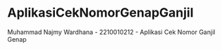 # AplikasiCekNomorGenapGanjil
 Muhammad Najmy Wardhana - 2210010212 - Aplikasi Cek Nomor Ganjil Genap
